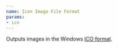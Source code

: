 ```yaml
---
name: Icon Image File Format
params:
- ico
---
```

Outputs images in the Windows <A HREF="http://en.wikipedia.org/wiki/ICO_(icon_image_file_format)">ICO format</A>.
